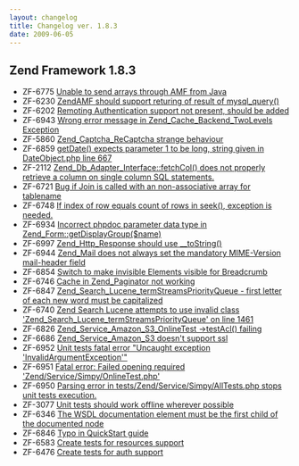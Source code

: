 ```yaml
---
layout: changelog
title: Changelog ver. 1.8.3
date: 2009-06-05
---
```


## Zend Framework 1.8.3

- ZF-6775	[Unable to send arrays through AMF from Java](/issue/browse/ZF-6775)
- ZF-6230	[ZendAMF should support returing of result of mysql_query()](/issue/browse/ZF-6230)
- ZF-6202	[Remoting Authentication support not present, should be added](/issue/browse/ZF-6202)
- ZF-6943	[Wrong error message in Zend_Cache_Backend_TwoLevels Exception](/issue/browse/ZF-6943)
- ZF-5860	[Zend_Captcha_ReCaptcha strange behaviour](/issue/browse/ZF-5860)
- ZF-6859	[getDate() expects parameter 1 to be long, string given in DateObject.php line 667](/issue/browse/ZF-6859)
- ZF-2112	[Zend_Db_Adapter_Interface::fetchCol() does not properly retrieve a column on single column SQL statements.](/issue/browse/ZF-2112)
- ZF-6721	[Bug if Join is called with an non-associative array for tablename](/issue/browse/ZF-6721)
- ZF-6748	[If index of row equals count of rows in seek(), exception is needed.](/issue/browse/ZF-6748)
- ZF-6934	[Incorrect phpdoc parameter data type in Zend_Form::getDisplayGroup($name)](/issue/browse/ZF-6934)
- ZF-6997	[Zend_Http_Response should use __toString()](/issue/browse/ZF-6997)
- ZF-6944	[Zend_Mail does not always set the mandatory MIME-Version mail-header field](/issue/browse/ZF-6944)
- ZF-6854	[Switch to make invisible Elements visible for Breadcrumb](/issue/browse/ZF-6854)
- ZF-6746	[Cache in Zend_Paginator not working](/issue/browse/ZF-6746)
- ZF-6847	[Zend_Search_Lucene_termStreamsPriorityQueue - first letter of each new word must be capitalized](/issue/browse/ZF-6847)
- ZF-6740	[Zend Search Lucene attempts to use invalid class 'Zend_Search_Lucene_termStreamsPriorityQueue'  on line 1461](/issue/browse/ZF-6740)
- ZF-6826	[Zend_Service_Amazon_S3_OnlineTest ->testAcl() failing](/issue/browse/ZF-6826)
- ZF-6686	[Zend_Service_Amazon_S3 doesn't support ssl](/issue/browse/ZF-6686)
- ZF-6952	[Unit tests fatal error "Uncaught exception 'InvalidArgumentException'"](/issue/browse/ZF-6952)
- ZF-6951	[Fatal error: Failed opening required 'Zend/Service/Simpy/OnlineTest.php'](/issue/browse/ZF-6951)
- ZF-6950	[Parsing error in tests/Zend/Service/Simpy/AllTests.php stops unit tests execution.](/issue/browse/ZF-6950)
- ZF-3077	[Unit tests should work offline wherever possible](/issue/browse/ZF-3077)
- ZF-6346	[The WSDL documentation element must be the first child of the documented node](/issue/browse/ZF-6346)
- ZF-6846	[Typo in QuickStart guide](/issue/browse/ZF-6846)
- ZF-6583	[Create tests for resources support](/issue/browse/ZF-6583)
- ZF-6476	[Create tests for auth support](/issue/browse/ZF-6476)
